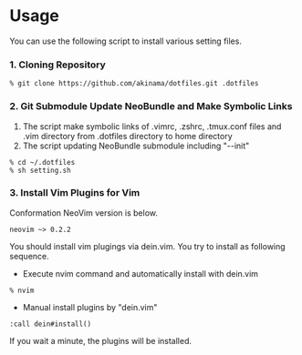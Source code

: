 # Usage

You can use the following script to install various setting files.

### 1. Cloning Repository

```
% git clone https://github.com/akinama/dotfiles.git .dotfiles
```

### 2. Git Submodule Update NeoBundle and Make Symbolic Links

1. The script make symbolic links of .vimrc, .zshrc, .tmux.conf files and .vim directory from .dotfiles directory to home directory
2. The script updating NeoBundle submodule including "--init"

```
% cd ~/.dotfiles
% sh setting.sh
```

### 3. Install Vim Plugins for Vim

Conformation NeoVim version is below.

```
neovim ~> 0.2.2
```

You should install vim plugings via dein.vim. You try to install as following sequence.

* Execute nvim command and automatically install with dein.vim
```
% nvim
```

* Manual install plugins by "dein.vim"
```
:call dein#install()
```

If you wait a minute, the plugins will be installed.
